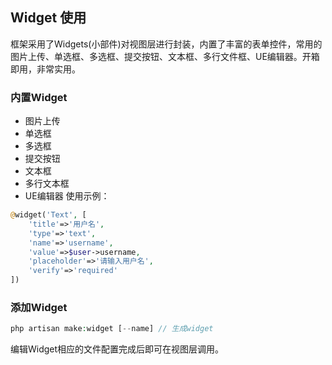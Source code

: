 ## Widget 使用
框架采用了Widgets(小部件)对视图层进行封装，内置了丰富的表单控件，常用的图片上传、单选框、多选框、提交按钮、文本框、多行文件框、UE编辑器。开箱即用，非常实用。
### 内置Widget
* 图片上传
* 单选框
* 多选框
* 提交按钮
* 文本框
* 多行文本框
* UE编辑器
使用示例：
```php
@widget('Text', [
    'title'=>'用户名',
    'type'=>'text',
    'name'=>'username',
    'value'=>$user->username,
    'placeholder'=>'请输入用户名',
    'verify'=>'required'
])
```
### 添加Widget
```php
php artisan make:widget [--name] // 生成widget
```
编辑Widget相应的文件配置完成后即可在视图层调用。